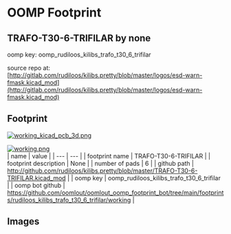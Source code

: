 # OOMP Footprint  
## TRAFO-T30-6-TRIFILAR  by none  
  
oomp key: oomp_rudiloos_kilibs_trafo_t30_6_trifilar  
  
source repo at: [http://gitlab.com/rudiloos/kilibs.pretty/blob/master/logos/esd-warn-fmask.kicad_mod](http://gitlab.com/rudiloos/kilibs.pretty/blob/master/logos/esd-warn-fmask.kicad_mod)  
## Footprint  
  
[![working_kicad_pcb_3d.png](working_kicad_pcb_3d_600.png)](working_kicad_pcb_3d.png)  
  
[![working.png](working_600.png)](working.png)  
| name | value | 
| --- | --- | 
| footprint name | TRAFO-T30-6-TRIFILAR | 
| footprint description | None | 
| number of pads | 6 | 
| github path | http://github.com/rudiloos/kilibs.pretty/blob/master/TRAFO-T30-6-TRIFILAR.kicad_mod | 
| oomp key | oomp_rudiloos_kilibs_trafo_t30_6_trifilar | 
| oomp bot github | https://github.com/oomlout/oomlout_oomp_footprint_bot/tree/main/footprints/rudiloos_kilibs_trafo_t30_6_trifilar/working | 
## Images  
